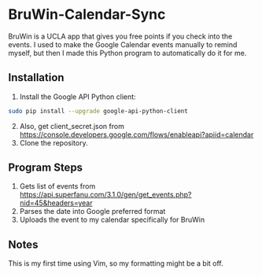 # BruWin-Calendar-Sync
BruWin is a UCLA app that gives you free points if you check into the events.  I used to make the Google Calendar events manually to remind myself, but then I made this Python program to automatically do it for me.  

## Installation
1) Install the Google API Python client:
```bash
sudo pip install --upgrade google-api-python-client
```
2) Also, get client_secret.json from https://console.developers.google.com/flows/enableapi?apiid=calendar
3) Clone the repository.

## Program Steps
1) Gets list of events from https://api.superfanu.com/3.1.0/gen/get_events.php?nid=45&headers=year
2) Parses the date into Google preferred format
3) Uploads the event to my calendar specifically for BruWin

## Notes
This is my first time using Vim, so my formatting might be a bit off.
